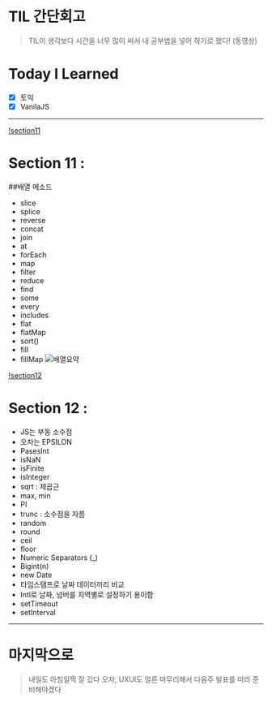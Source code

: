 # TIL 간단회고

> TIL이 생각보다 시간을 너무 많이 써서 내 공부법을 넣어 하기로 했다! (동영상)

# Today I Learned

- [x] 토익
- [x] VanilaJS

---

[!section11](https://youtu.be/4VifJIOvmco)

# Section 11 :

##배열 메소드

- slice
- splice
- reverse
- concat
- join
- at
- forEach
- map
- filter
- reduce
- find
- some
- every
- includes
- flat
- flatMap
- sort()
- fill
- fillMap
  ![배열요약](./img/배열요약.png)

[!section12](https://youtu.be/tn26LZRw5Uc)

# Section 12 :

- JS는 부동 소수점
- 오차는 EPSILON
- PasesInt
- isNaN
- isFinite
- isInteger
- sqrt : 제곱근
- max, min
- PI
- trunc : 소수점을 자름
- random
- round
- ceil
- floor
- Numeric Separators (\_)
- Bigint(n)
- new Date
- 타임스탬프로 날짜 데이터끼리 비교
- Intl로 날짜, 넘버를 지역별로 설정하기 용이함
- setTimeout
- setInterval

---

# 마지막으로

> 내일도 아침일찍 잘 갔다 오자, UXUI도 얼른 마무리해서 다음주 발표를 미리 준비해야겠다
